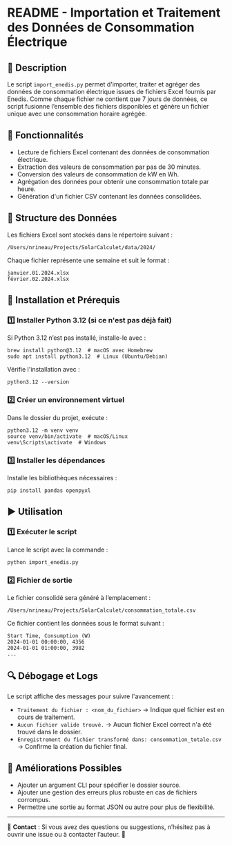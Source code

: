 # README - Importation et Traitement des Données de Consommation Électrique

## 📌 Description
Le script `import_enedis.py` permet d'importer, traiter et agréger des données de consommation électrique issues de fichiers Excel fournis par Enedis. Comme chaque fichier ne contient que 7 jours de données, ce script fusionne l’ensemble des fichiers disponibles et génère un fichier unique avec une consommation horaire agrégée.

## 🚀 Fonctionnalités
- Lecture de fichiers Excel contenant des données de consommation électrique.
- Extraction des valeurs de consommation par pas de 30 minutes.
- Conversion des valeurs de consommation de kW en Wh.
- Agrégation des données pour obtenir une consommation totale par heure.
- Génération d'un fichier CSV contenant les données consolidées.

## 📂 Structure des Données
Les fichiers Excel sont stockés dans le répertoire suivant :
```
/Users/nrineau/Projects/SolarCalculet/data/2024/
```
Chaque fichier représente une semaine et suit le format :
```
janvier.01.2024.xlsx
février.02.2024.xlsx
```

## 🔧 Installation et Prérequis
### 1️⃣ Installer Python 3.12 (si ce n'est pas déjà fait)
Si Python 3.12 n’est pas installé, installe-le avec :
```
brew install python@3.12  # macOS avec Homebrew
sudo apt install python3.12  # Linux (Ubuntu/Debian)
```
Vérifie l'installation avec :
```
python3.12 --version
```

### 2️⃣ Créer un environnement virtuel
Dans le dossier du projet, exécute :
```
python3.12 -m venv venv
source venv/bin/activate  # macOS/Linux
venv\Scripts\activate  # Windows
```

### 3️⃣ Installer les dépendances
Installe les bibliothèques nécessaires :
```
pip install pandas openpyxl
```

## ▶️ Utilisation
### 1️⃣ Exécuter le script
Lance le script avec la commande :
```
python import_enedis.py
```

### 2️⃣ Fichier de sortie
Le fichier consolidé sera généré à l’emplacement :
```
/Users/nrineau/Projects/SolarCalculet/consommation_totale.csv
```
Ce fichier contient les données sous le format suivant :
```
Start Time, Consumption (W)
2024-01-01 00:00:00, 4356
2024-01-01 01:00:00, 3982
...
```

## 🔍 Débogage et Logs
Le script affiche des messages pour suivre l'avancement :
- `Traitement du fichier : <nom_du_fichier>` → Indique quel fichier est en cours de traitement.
- `Aucun fichier valide trouvé.` → Aucun fichier Excel correct n'a été trouvé dans le dossier.
- `Enregistrement du fichier transformé dans: consommation_totale.csv` → Confirme la création du fichier final.

## 📌 Améliorations Possibles
- Ajouter un argument CLI pour spécifier le dossier source.
- Ajouter une gestion des erreurs plus robuste en cas de fichiers corrompus.
- Permettre une sortie au format JSON ou autre pour plus de flexibilité.

---

📧 **Contact** : Si vous avez des questions ou suggestions, n’hésitez pas à ouvrir une issue ou à contacter l’auteur. 🚀
